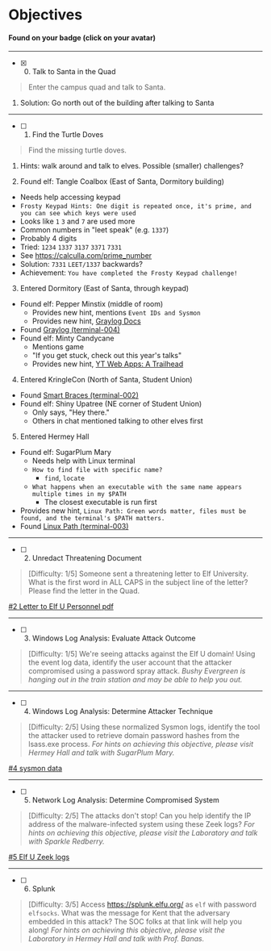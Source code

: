 # Objectives

#### Found on your badge (click on your avatar)

---

* [x] 0. Talk to Santa in the Quad

> Enter the campus quad and talk to Santa.


1. Solution: Go north out of the building after talking to Santa

---

* [ ] 1. Find the Turtle Doves

> Find the missing turtle doves.


1. Hints: walk around and talk to elves. Possible (smaller) challenges?

2. Found elf: Tangle Coalbox (East of Santa, Dormitory building)
  - Needs help accessing keypad
  - `Frosty Keypad Hints: One digit is repeated once, it's prime, and you can see which keys were used`
  - Looks like `1` `3` and `7` are used more
  - Common numbers in "leet speak" (e.g. `1337`)
  - Probably 4 digits
  - Tried: `1234` `1337` `3137` `3371` `7331`
  - See https://calculla.com/prime_number
  - Solution: `7331` `LEET/1337` backwards?
  - Achievement: `You have completed the Frosty Keypad challenge!`


3. Entered Dormitory (East of Santa, through keypad)
  - Found elf: Pepper Minstix (middle of room)
    - Provides new hint, mentions `Event IDs and Sysmon`
    - Provides new hint, [Graylog Docs](http://docs.graylog.org/en/3.1/pages/queries.html)
  - Found [Graylog (terminal-004)](terminal-004-graylog.md/)
  - Found elf: Minty Candycane
    - Mentions game
    - "If you get stuck, check out this year's talks"
    - Provides new hint, [YT Web Apps: A Trailhead](https://youtu.be/0T6-DQtzCgM)


4. Entered KringleCon (North of Santa, Student Union)
  - Found [Smart Braces (terminal-002)](terminal-002-iptables.md/)
  - Found elf: Shiny Upatree (NE corner of Student Union)
    - Only says, "Hey there."
    - Others in chat mentioned talking to other elves first


5. Entered Hermey Hall
  - Found elf: SugarPlum Mary
    - Needs help with Linux terminal
    - `How to find file with specific name?`
      - `find`, `locate`
    - `What happens when an executable with the same name appears multiple times in my $PATH`
      - The closest executable is run first
  - Provides new hint, `Linux Path: Green words matter, files must be found, and the terminal's $PATH matters.`
  - Found [Linux Path (terminal-003)](terminal-003-linux-path.md/)




---

* [ ] 2. Unredact Threatening Document

> [Difficulty: 1/5] Someone sent a threatening letter to Elf University.
What is the first word in ALL CAPS in the subject line of the letter?
Please find the letter in the Quad.

[#2 Letter to Elf U Personnel pdf](https://downloads.elfu.org/LetterToElfUPersonnel.pdf)


---


* [ ] 3. Windows Log Analysis: Evaluate Attack Outcome

> [Difficulty: 1/5] We're seeing attacks against the Elf U domain!
Using the event log data, identify the user account that the attacker compromised using a password spray attack.
*Bushy Evergreen is hanging out in the train station and may be able to help you out.*


---


* [ ] 4. Windows Log Analysis: Determine Attacker Technique

> [Difficulty: 2/5] Using these normalized Sysmon logs, identify the tool the attacker used to retrieve domain password hashes from the lsass.exe process. *For hints on achieving this objective, please visit Hermey Hall and talk with SugarPlum Mary.*

[#4 sysmon data](https://downloads.elfu.org/sysmon-data.json.zip)


---

* [ ] 5. Network Log Analysis: Determine Compromised System

> [Difficulty: 2/5]
The attacks don't stop! Can you help identify the IP address of the malware-infected system using these Zeek logs? *For hints on achieving this objective, please visit the Laboratory and talk with Sparkle Redberry.*

[#5 Elf U Zeek logs](https://downloads.elfu.org/elfu-zeeklogs.zip)


---

* [ ] 6. Splunk

> [Difficulty: 3/5]
Access https://splunk.elfu.org/ as `elf` with password `elfsocks`. What was the message for Kent that the adversary embedded in this attack? The SOC folks at that link will help you along! *For hints on achieving this objective, please visit the Laboratory in Hermey Hall and talk with Prof. Banas.*
